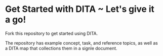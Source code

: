 # Get Started with DITA ~ Let's give it a go!

Fork this repository to get started using DITA. 

The repository has example concept, task, and reference topics, as well as a DITA map that collections them in a signle document.
